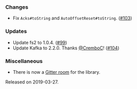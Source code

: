 ### Changes
- Fix `Acks#toString` and `AutoOffsetReset#toString`. ([#103][#103])

### Updates
- Update fs2 to 1.0.4. ([#99][#99])
- Update Kafka to 2.2.0. Thanks [@CremboC](https://github.com/CremboC)! ([#104][#104])

### Miscellaneous
- There is now a [Gitter room](https://gitter.im/ovotech/fs2-kafka) for the library.

[#99]: https://github.com/ovotech/fs2-kafka/pull/99
[#103]: https://github.com/ovotech/fs2-kafka/pull/103
[#104]: https://github.com/ovotech/fs2-kafka/pull/104

Released on 2019-03-27.

